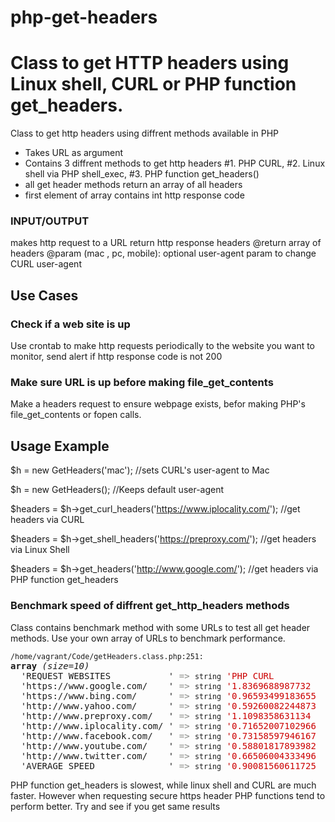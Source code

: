 # php-get-headers
<h1>Class to get HTTP headers using Linux shell, CURL or PHP function get_headers.</h1>


Class to get http headers using diffrent methods available in PHP

 * Takes URL as argument
 * Contains 3 diffrent methods to get http headers
   #1. PHP CURL, 
   #2. Linux shell via PHP shell_exec,
   #3. PHP function get_headers()
 * all get header methods return an array of all headers
 * first element of array contains int http response code

<h3>INPUT/OUTPUT</h3>
 makes http request to a URL return http response headers
 @return array of headers
 @param  (mac , pc, mobile): optional user-agent param to change CURL user-agent
 
 <h2>Use Cases</h2>
 <p>
<h3>Check if a web site is up</h3>
Use crontab to make http requests periodically to the website you want to monitor, send alert if http response code is not 200

<h3>Make sure URL is up before making file_get_contents</h3>
Make a headers request to ensure webpage exists, befor making PHP's file_get_contents or fopen calls.
</p>

 
<h2>Usage Example</h2>

$h = new GetHeaders('mac'); //sets CURL's user-agent to Mac

$h = new GetHeaders(); //Keeps default user-agent

$headers = $h->get_curl_headers('https://www.iplocality.com/'); //get headers via CURL

$headers = $h->get_shell_headers('https://preproxy.com/'); //get headers via Linux Shell

$headers = $h->get_headers('http://www.google.com/'); //get headers via PHP function  get_headers

<h3>Benchmark speed of diffrent get_http_headers methods</h3>

<p>Class contains benchmark method with some URLs to test all get header methods. Use your own array of URLs to benchmark performance.</p>

<pre class="xdebug-var-dump" dir="ltr"><small>/home/vagrant/Code/getHeaders.class.php:251:</small>
<b>array</b> <i>(size=10)</i>
  'REQUEST WEBSITES           ' <font color="#888a85">=&gt;</font> <small>string</small> <font color="#cc0000">'PHP CURL              LINUX SHELL           PHP GET HEADERS     '</font> <i>(length=64)</i>
  'https://www.google.com/    ' <font color="#888a85">=&gt;</font> <small>string</small> <font color="#cc0000">'1.8369688987732       1.4304299354553       1.1995270252228     '</font> <i>(length=64)</i>
  'https://www.bing.com/      ' <font color="#888a85">=&gt;</font> <small>string</small> <font color="#cc0000">'0.96593499183655      0.98185205459595      0.92472505569458    '</font> <i>(length=64)</i>
  'http://www.yahoo.com/      ' <font color="#888a85">=&gt;</font> <small>string</small> <font color="#cc0000">'0.59260082244873      0.35894203186035      2.4568209648132     '</font> <i>(length=64)</i>
  'http://www.preproxy.com/   ' <font color="#888a85">=&gt;</font> <small>string</small> <font color="#cc0000">'1.1098358631134       0.35897588729858      1.6951670646667     '</font> <i>(length=64)</i>
  'http://www.iplocality.com/ ' <font color="#888a85">=&gt;</font> <small>string</small> <font color="#cc0000">'0.71652007102966      0.72328615188599      0.82622981071472    '</font> <i>(length=64)</i>
  'http://www.facebook.com/   ' <font color="#888a85">=&gt;</font> <small>string</small> <font color="#cc0000">'0.73158597946167      0.81967496871948      2.4969518184662     '</font> <i>(length=64)</i>
  'http://www.youtube.com/    ' <font color="#888a85">=&gt;</font> <small>string</small> <font color="#cc0000">'0.58801817893982      1.0290570259094       1.3727321624756     '</font> <i>(length=64)</i>
  'http://www.twitter.com/    ' <font color="#888a85">=&gt;</font> <small>string</small> <font color="#cc0000">'0.66506004333496      0.47173810005188      3.1517231464386     '</font> <i>(length=64)</i>
  'AVERAGE SPEED              ' <font color="#888a85">=&gt;</font> <small>string</small> <font color="#cc0000">'0.90081560611725      0.77174451947212      1.7654846310616     '</font> <i>(length=64)</i>
</pre>

<p>PHP function get_headers is slowest, while linux shell and CURL are much faster. However when requesting secure https header PHP functions tend to perform better. Try and see if you get same results</p>
